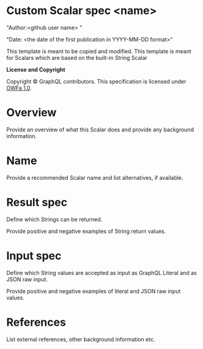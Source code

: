 # Custom Scalar spec \<name\>

"Author:\<github user name\> "

"Date: \<the date of the first publication in YYYY-MM-DD format\>"

This template is meant to be copied and modified. This template is meant for
Scalars which are based on the built-in String Scalar

**License and Copyright**

Copyright © GraphQL contributors. This specification is licensed under
[OWFa 1.0](https://www.openwebfoundation.org/the-agreements/the-owf-1-0-agreements-granted-claims/owfa-1-0).

# Overview

Provide an overview of what this Scalar does and provide any background
information.

# Name

Provide a recommended Scalar name and list alternatives, if available.

# Result spec

Define which Strings can be returned.

Provide positive and negative examples of String return values.

# Input spec

Define which String values are accepted as input as GraphQL Literal and as JSON
raw input.

Provide positive and negative examples of literal and JSON raw input values.

# References

List external references, other background information etc.

<!-- cSpell:ignore <github user name> -->
